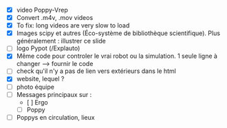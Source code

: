 - [x] video Poppy-Vrep
- [x] Convert .m4v, .mov videos
- [x] To fix: long videos are very slow to load
- [x] Images scipy et autres (Éco-système de bibliothèque scientifique). Plus généralement : illustrer ce slide
- [ ] logo Pypot (/Explauto)
- [x] Même code pour controler le vrai robot ou la simulation. 1 seule ligne à changer --> fournir le code
- [ ] check qu'il n'y a pas de lien vers extérieurs dans le html
- [x] website, lequel ?
- [ ] photo équipe
- [ ] Messages principaux sur :
    - [ ] Ergo
    - [ ] Poppy
- [ ] Poppys en circulation, lieux
